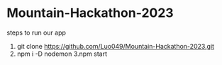 # Mountain-Hackathon-2023
steps to run our app
1. git clone https://github.com/Luo049/Mountain-Hackathon-2023.git
2. npm i -D nodemon
3.npm start